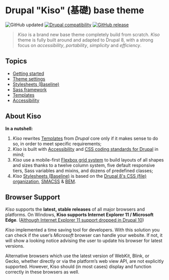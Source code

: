 

Drupal "Kiso" (基礎) base theme
==========

![GitHub updated](https://img.shields.io/badge/Last%20updated-September%2001,%202022-405b77.svg)
[![Drupal compatibility](https://img.shields.io/badge/Drupal%20compatibility-8.x|9.x-405b77.svg)](kiso.info.yml)
[![GitHub release](https://img.shields.io/badge/Release-2.7.2-405b77.svg)](https://github.com/openfed/kiso/releases/tag/2.7.2)

> *Kiso* is a brand new base theme completely build from scratch. *Kiso* theme is fully built around and adapted to Drupal 8, with a strong focus on *accessibility*, *portability*, *simplicity* and *efficiency*.

## Topics

* [Getting started](docs/getting-started.md)
* [Theme settings](docs/theme-settings.md)
* [Stylesheets (Baseline)](scss/README.md)
* [Sass framework](https://github.com/smillart/Framework-SASS-Source-Files)
* [Templates](templates/)
* [Accessibility](docs/accessibility.md)

## About Kiso

**In a nutshell:**

 1. *Kiso* rewrites [Templates](templates/) from *Drupal* core only if it makes sense to do so, in order to meet specific requirements;
 2. *Kiso* is built with [Accessibility](docs/accessibility.md) and [CSS coding standards for Drupal](https://www.drupal.org/docs/develop/standards/css/css-coding-standards) in mind;
 3. *Kiso* use a mobile-first [Flexbox grid system](scss/layout/README.md) to build layouts of all shapes and sizes thanks to a twelve column system, five default responsive tiers, Sass variables and mixins, and dozens of predefined classes;
 4. *Kiso* [Stylesheets (Baseline)](scss/README.md) is based on the [Drupal 8's CSS (file) organization](https://www.drupal.org/docs/develop/standards/css/css-file-organization-for-drupal-8), [SMACSS](https://smacss.com/ "Scalable and Modular Architecture for CSS") & [BEM](http://bem.info/ "Block, Element, Modifier").

## Browser Support

*Kiso* supports the **latest, stable releases** of all major browsers and platforms. On Windows, **Kiso supports Internet Explorer 11 / Microsoft Edge**. ([Although Internet Explorer 11 support dropped in Drupal 10](https://www.drupal.org/node/3199540))

*Kiso* implemented a time saving tool for developers. With this solution you can check if the user’s _Microsoft_ browser can handle your website. If not, it will show a looking notice advising the user to update his browser for latest versions.

Alternative browsers which use the latest version of WebKit, Blink, or Gecko, whether directly or via the platform’s web view API, are not explicitly supported. However, Kiso should (in most cases) display and function correctly in these browsers as well.
